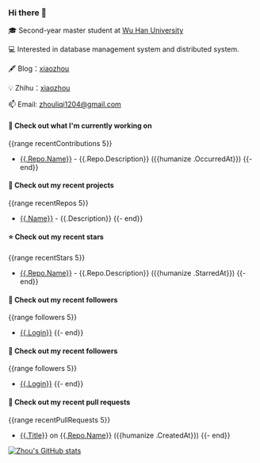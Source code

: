 ### Hi there 👋

🎓 Second-year master student at [Wu Han University](https://www.whu.edu.cn/)

💻 Interested in database management system and distributed system.

🖋 Blog：[xiaozhou](https://zhouliqi.github.io/)

💡 Zhihu：[xiaozhou](https://www.zhihu.com/people/zhou-li-qi-78)

📫 Email: [zhouliqi1204@gmail.com](mailto:zhouliqi1204@gmail.com)

#### 👷 Check out what I'm currently working on
{{range recentContributions 5}}
- [{{.Repo.Name}}]({{.Repo.URL}}) - {{.Repo.Description}} ({{humanize .OccurredAt}})
{{- end}}

#### 🌱 Check out my recent projects
{{range recentRepos 5}}
- [{{.Name}}]({{.URL}}) - {{.Description}}
{{- end}}

#### ⭐ Check out my recent stars
{{range recentStars 5}}
- [{{.Repo.Name}}]({{.Repo.URL}}) - {{.Repo.Description}} ({{humanize .StarredAt}})
{{- end}}

#### 👯 Check out my recent followers
{{range followers 5}}
- [{{.Login}}]({{.URL}})
{{- end}}

#### 👯 Check out my recent followers
{{range followers 5}}
- [{{.Login}}]({{.URL}})
{{- end}}

#### 🔨 Check out my recent pull requests
{{range recentPullRequests 5}}
- [{{.Title}}]({{.URL}}) on [{{.Repo.Name}}]({{.Repo.URL}}) ({{humanize .CreatedAt}})
{{- end}}

[![Zhou's GitHub stats](https://github-readme-stats.vercel.app/api?username=zhouliqi&show_icons=true&theme=vue-dark)](https://github.com/anuraghazra/github-readme-stats)
